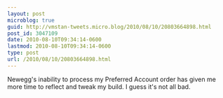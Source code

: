 ```yaml
---
layout: post
microblog: true
guid: http://vmstan-tweets.micro.blog/2010/08/10/20803664898.html
post_id: 3047109
date: 2010-08-10T09:34:14-0600
lastmod: 2010-08-10T09:34:14-0600
type: post
url: /2010/08/10/20803664898.html
---
```

Newegg's inability to process my Preferred Account order has given me more time to reflect and tweak my build. I guess it's not all bad.
